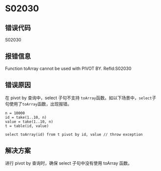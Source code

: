 # S02030

## 错误代码

S02030

## 报错信息

Function toArray cannot be used with PIVOT BY. RefId:S02030

## 错误原因

在 pivot by 查询中，select 子句不支持
`toArray`函数。如以下场景中，`select`子句使用了`toArray`函数，出现报错。

```
n = 10000
id = take(1..10, n)
value = take(1..10, n)
t = table(id, value)

select toArray(id) from t pivot by id, value // throw exception
```

## 解决方案

进行 pivot by 查询时，确保 select 子句中没有使用 toArray 函数。

